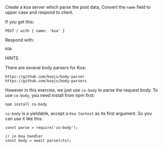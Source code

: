 Create a koa server which parse the post data, Convert the `name` field to
upper case and respond to client.

If you get this:

```
POST / with { name: 'koa' }
```

Respond with:

```
KOA
```

HINTS

There are several body parsers for Koa:

```
https://github.com/koajs/body-parser
https://github.com/koajs/body-parsers
```

However in this exercise, we just use `co-body` to parse the request body.
To use `co-body`, you need install from npm first:

```
npm install co-body
```

`co-body` is a yieldable, accept a `Koa Context` as its first argument.
So you can use it like this:

```
const parse = require('co-body');

// in Koa handler
const body = await parse(ctx);
```
